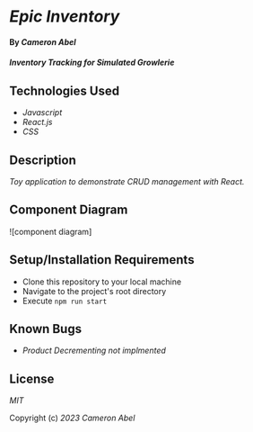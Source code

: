 # _Epic Inventory_

#### By _Cameron Abel_

#### _Inventory Tracking for Simulated Growlerie_

## Technologies Used

- _Javascript_
- _React.js_
- _CSS_

## Description

_Toy application to demonstrate CRUD management with React._

## Component Diagram

![component diagram]<blockquote class="imgur-embed-pub" lang="en" data-id="a/RTUhxzB" data-context="false" ><a href="//imgur.com/a/RTUhxzB"></a></blockquote><script async src="//s.imgur.com/min/embed.js" charset="utf-8"></script>

## Setup/Installation Requirements

- Clone this repository to your local machine
- Navigate to the project's root directory
- Execute `npm run start`

## Known Bugs

- _Product Decrementing not implmented_

## License

_MIT_

Copyright (c) _2023_ _Cameron Abel_
